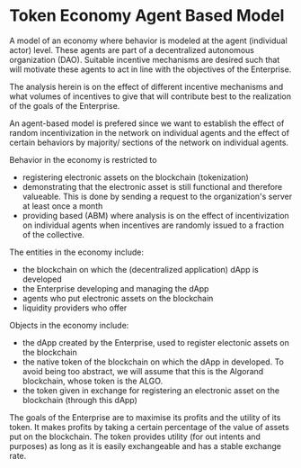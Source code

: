 # Token Economy Agent Based Model
A model of an economy where behavior is modeled at the agent (individual actor) level. These agents are part of a decentralized autonomous organization (DAO). Suitable incentive mechanisms are desired such that will motivate these agents to act in line with the objectives of the Enterprise.

The analysis herein is on the effect of different incentive mechanisms and what volumes of incentives to give that will contribute best to the realization of the goals of the Enterprise.

An agent-based model is prefered since we want to establish the effect of random incentivization in the network on individual agents and the effect of certain behaviors by majority/ sections of the network on individual agents.

Behavior in the economy is restricted to
* registering electronic assets on the blockchain (tokenization)
* demonstrating that the electronic asset is still functional and therefore valueable. This is done by sending a request to the organization's server at least once a month
* providing 
based  (ABM) where analysis is on the effect of incentivization on individual agents when incentives are randomly issued to a fraction of the collective.

The entities in the economy include:
* the blockchain on which the (decentralized application) dApp is developed
* the Enterprise developing and managing the dApp
* agents who put electronic assets on the blockchain
* liquidity providers who offer 

Objects in the economy include:
* the dApp created by the Enterprise, used to register electonic assets on the blockchain
* the native token of the blockchain on which the dApp in developed. To avoid being too abstract, we will assume that this is the Algorand blockchain, whose token is the ALGO.
* the token given in exchange for registering an electronic asset on the blockchain (through this dApp)

The goals of the Enterprise are to maximise its profits and the utility of its token. It makes profits by taking a certain percentage of the value of assets put on the blockchain.
The token provides utility (for out intents and purposes) as long as it is easily exchangeable and has a stable exchange rate.
